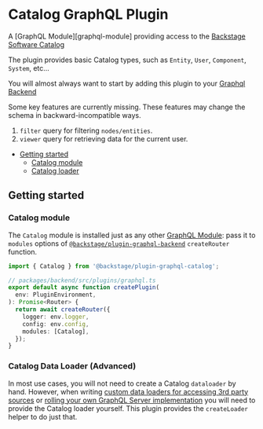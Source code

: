 # Catalog GraphQL Plugin

A [GraphQL Module][graphql-module] providing access to the
[Backstage Software Catalog][catalog]

The plugin provides basic Catalog types, such as `Entity`, `User`,
`Component`, `System`, etc...

You will almost always want to start by adding this plugin to your
[Graphql Backend][graphql-backend]

Some key features are currently missing. These features may change the schema in backward-incompatible ways.

1. `filter` query for filtering `nodes/entities`.
1. `viewer` query for retrieving data for the current user.

- [Getting started](#getting-started)
  - [Catalog module](#catalog-module)
  - [Catalog loader](#catalog-loader)

## Getting started

### Catalog module

The `Catalog` module is installed just as any other [GraphQL
Module][graphql-modules]: pass it to `modules` options of
[`@backstage/plugin-graphql-backend`](../graphql-backend/README.md)
`createRouter` function.

```ts
import { Catalog } from '@backstage/plugin-graphql-catalog';

// packages/backend/src/plugins/graphql.ts
export default async function createPlugin(
  env: PluginEnvironment,
): Promise<Router> {
  return await createRouter({
    logger: env.logger,
    config: env.config,
    modules: [Catalog],
  });
}
```

### Catalog Data Loader (Advanced)

In most use cases, you will not need to create a Catalog `dataloader` by
hand. However, when writing [custom data loaders for accessing 3rd
party sources][custom-loader] or [rolling your own GraphQL Server
implementation][roll-your-own] you will need to provide the Catalog
loader yourself. This plugin provides the `createLoader` helper to do
just that.

[graphql-backend]: ../graphql-backend/README.md
[graphql-modules]: https://the-guild.dev/graphql/modules
[custom-loader]: ../graphql-backend/README.md#custom-loader
[roll-your-own]: ../graphql-common/README.md#getting-started
[catalog]: https://backstage.io/docs/features/software-catalog/software-catalog-overview
